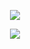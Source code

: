 <p align="center">  
<img src="[https://i.pinimg.com/originals/61/ab/15/61ab150dbeda09972d8b43f177af43a4.gif](https://tenor.com/view/code-gif-19236058)">
</p>
<p align="center">
<p align="center">  
<img src="https://komarev.com/ghpvc/?username=siixty&color=grey">
</p>

